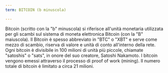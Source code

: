 ```yaml
---
term: BITCOIN (b minuscola)

---
```

Bitcoin (scritto con la "b" minuscola) si riferisce all'unità monetaria utilizzata per gli scambi sul sistema di moneta elettronica Bitcoin (con la "B" maiuscola). Il Bitcoin è spesso abbreviato in "BTC" o "XBT" e serve come mezzo di scambio, riserva di valore e unità di conto all'interno della rete. Ogni bitcoin è divisibile in 100 milioni di unità più piccole, chiamate "satoshis" o "sats", in onore del suo creatore, Satoshi Nakamoto. I bitcoin vengono emessi attraverso il processo di proof of work (mining). Il numero totale di bitcoin è limitato a circa 21 milioni.